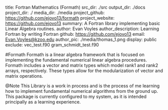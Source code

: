title: Fortran Mathematics (Formath)
src_dir: ./src
output_dir: ./docs
project_dir: ./
media_dir: ./media
project_github: https://github.com/ejovo13/formath
project_website: https://github.com/ejovo13
summary: A Fortran library implementing basic Linear Algebra routines.
author: Evan Voyles
author_description: Learning Fortran by writing Fortran
github: https://github.com/ejovo13 
email: Evan.Voyles@kzoo.edu
author_pic: ./media/thomas_1.png
display: public
exclude: vec_test.f90
    gram_schmidt_test.f90

#Formath
Formath is a linear algebra framework that is focused on implementing the fundamental numerical linear algebra procedures. Formath includes a vector and matrix types which model rank1 and rank2 arrays, respectively. These types allow for the modularization of vector and matrix operations.

@Note This Library is a work in process and is the process of me learning how to implement fundamental numerical algorithms from the ground up. This package is currently configured to my system, as it is intended principally as a learning experience.

